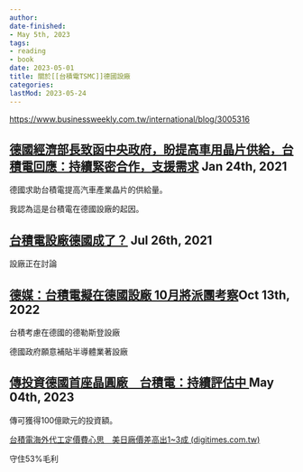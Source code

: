 ```yaml
---
author: 
date-finished:
- May 5th, 2023
tags:
- reading
- book
date: 2023-05-01
title: 關於[[台積電TSMC]]德國設廠
categories:
lastMod: 2023-05-24
---
```

https://www.businessweekly.com.tw/international/blog/3005316

## [德國經濟部長致函中央政府，盼提高車用晶片供給，台積電回應：持續緊密合作，支援需求](https://www.businessweekly.com.tw/international/blog/3005316) Jan 24th, 2021

德國求助台積電提高汽車產業晶片的供給量。

我認為這是台積電在德國設廠的起因。

## [台積電設廠德國成了？](https://www.storm.mg/article/3838565) Jul 26th, 2021

設廠正在討論



## [德媒：台積電擬在德國設廠 10月將派團考察](https://news.cnyes.com/news/id/4977541)Oct 13th, 2022

台積考慮在德國的德勒斯登設廠

德國政府願意補貼半導體業著設廠

## [傳投資德國首座晶圓廠　台積電：持續評估中 ](https://www.digitimes.com.tw/tech/dt/n/shwnws.asp?CnlID=1&id=663226&query=%E5%BE%B7%E5%9C%8B)May 04th, 2023

傳可獲得100億歐元的投資額。

[台積電海外代工定價費心思　美日廠價差高出1~3成 (digitimes.com.tw)](https://www.digitimes.com.tw/tech/dt/n/shwnws.asp?id=0000662905_G7C8QBN31FQBP545N9YGR)

守住53%毛利
